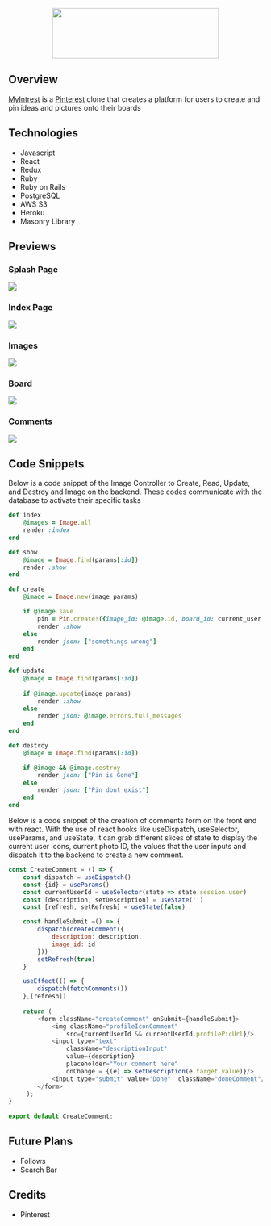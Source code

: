 <p align="center">
  <img width="330" height="100" src="https://github.com/DLi53/MyIntrest/blob/main/app/assets/images/MainLogo.png">
</p>

## Overview

[MyIntrest](https://myintrest.herokuapp.com/#/) is a [Pinterest](https://www.pinterest.com/) clone that creates a platform for users to create and pin ideas and pictures onto their boards 

## Technologies

* Javascript
* React
* Redux
* Ruby
* Ruby on Rails
* PostgreSQL
* AWS S3
* Heroku
* Masonry Library

## Previews

### Splash Page

![](https://github.com/DLi53/MyIntrest/blob/main/app/assets/images/SplashPage.gif)


### Index Page

![](https://github.com/DLi53/MyIntrest/blob/main/app/assets/images/IndexPage.gif)

### Images

![](https://github.com/DLi53/MyIntrest/blob/main/app/assets/images/ImageCRUD.gif)

### Board

![](https://github.com/DLi53/MyIntrest/blob/main/app/assets/images/BoardsPic.png)

### Comments

![](https://github.com/DLi53/MyIntrest/blob/main/app/assets/images/Comments.gif)


## Code Snippets 

Below is a code snippet of the Image Controller to Create, Read, Update, and Destroy and Image on the backend. These codes communicate with the database to activate their specific tasks

```ruby
def index
    @images = Image.all
    render :index
end

def show
    @image = Image.find(params[:id])
    render :show
end

def create
    @image = Image.new(image_params)

    if @image.save
        pin = Pin.create!({image_id: @image.id, board_id: current_user.boards.first.id})
        render :show
    else
        render json: ["somethings wrong"]
    end
end

def update
    @image = Image.find(params[:id])
    
    if @image.update(image_params)
        render :show
    else
        render json: @image.errors.full_messages
    end
end

def destroy
    @image = Image.find(params[:id])

    if @image && @image.destroy
        render json: ["Pin is Gone"]
    else
        render json: ["Pin dont exist"]
    end
end
```

Below is a code snippet of the creation of comments form on the front end with react. With the use of react hooks like useDispatch, useSelector, useParams, and useState, it can grab different slices of state to display the current user icons, current photo ID, the values that the user inputs and dispatch it to the backend to create a new comment.

```javascript
const CreateComment = () => {
    const dispatch = useDispatch()
    const {id} = useParams()
    const currentUserId = useSelector(state => state.session.user)
    const [description, setDescription] = useState('')
    const [refresh, setRefresh] = useState(false)

    const handleSubmit =() => {
        dispatch(createComment({
            description: description,
            image_id: id
        }))
        setRefresh(true)
    }

    useEffect(() => {
        dispatch(fetchComments())
    },[refresh])
    
    return ( 
        <form className="createComment" onSubmit={handleSubmit}>
            <img className="profileIconComment" 
                src={currentUserId && currentUserId.profilePicUrl}/>
            <input type="text" 
                className="descriptionInput" 
                value={description} 
                placeholder="Your comment here" 
                onChange = {(e) => setDescription(e.target.value)}/>
            <input type="submit" value="Done"  className="doneComment"/>
        </form>
     );
}
 
export default CreateComment;
```

## Future Plans

* Follows
* Search Bar

## Credits

* Pinterest